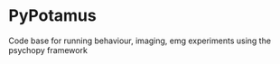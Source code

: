 # PyPotamus
Code base for running behaviour, imaging, emg experiments using the psychopy framework 
